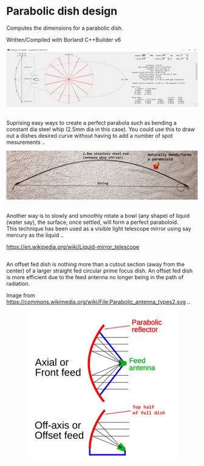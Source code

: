 # Parabolic dish design
Computes the dimensions for a parabolic dish.

Written/Compiled with Borland C++Builder v6

<div align="center">
<img src="/cap.png">
</div>

##

Suprising easy ways to create a perfect parabola such as bending a constant dia steel whip (2.5mm dia in this case).
You could use this to draw out a dishes desired curve without having to add a number of spot mesurements ..

<div align="center">
<img src="/Bent_steel_rod.png">
</div>

<br />

Another way is to slowly and smoothly rotate a bowl (any shape) of liquid (water say), the surface, once settled, will form a perfect paraboloid.
<br />
This technique has been used as a visible light telescope mirror using say mercury as the liquid ..

https://en.wikipedia.org/wiki/Liquid-mirror_telescope

##

An offset fed dish is nothing more than a cutout section (away from the center) of a larger straight fed circular prime focus dish. An offset fed dish is more efficient due to the feed antenna no longer being in the path of radiation.

Image from https://commons.wikimedia.org/wiki/File:Parabolic_antenna_types2.svg ..

<div align="center">
<img src="/Offset_feed.png" width="400">
</div>

